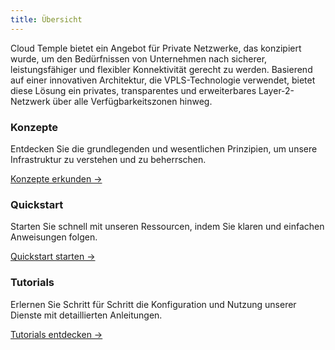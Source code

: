 ```yaml
---
title: Übersicht
---
```


Cloud Temple bietet ein Angebot für Private Netzwerke, das konzipiert wurde, um den Bedürfnissen von Unternehmen nach sicherer, leistungsfähiger und flexibler Konnektivität gerecht zu werden. Basierend auf einer innovativen Architektur, die VPLS-Technologie verwendet, bietet diese Lösung ein privates, transparentes und erweiterbares Layer-2-Netzwerk über alle Verfügbarkeitszonen hinweg.


<div className="card-grid">
  <div className="card">
    <h3>Konzepte</h3>
    <p>Entdecken Sie die grundlegenden und wesentlichen Prinzipien, um unsere Infrastruktur zu verstehen und zu beherrschen.</p>
    <a href="./private_network/concepts" className="card-link">Konzepte erkunden &rarr;</a>
  </div>
  <div className="card">
    <h3>Quickstart</h3>
    <p>Starten Sie schnell mit unseren Ressourcen, indem Sie klaren und einfachen Anweisungen folgen.</p>
    <a href="./private_network/quickstart" className="card-link">Quickstart starten &rarr;</a>
  </div>
    <div className="card">
    <h3>Tutorials</h3>
    <p>Erlernen Sie Schritt für Schritt die Konfiguration und Nutzung unserer Dienste mit detaillierten Anleitungen.</p>
    <a href="./private_network/tutorials" className="card-link">Tutorials entdecken &rarr;</a>
  </div>
</div>
